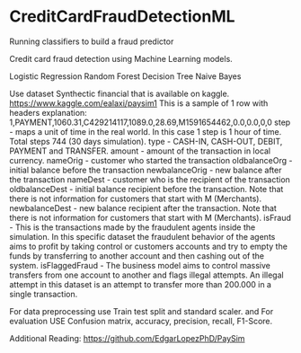 # CreditCardFraudDetectionML
Running classifiers to build a fraud predictor

Credit card fraud detection using Machine Learning models.

Logistic Regression
Random Forest
Decision Tree
Naive Bayes

Use dataset Synthectic financial that is available on kaggle. https://www.kaggle.com/ealaxi/paysim1
This is a sample of 1 row with headers explanation:
1,PAYMENT,1060.31,C429214117,1089.0,28.69,M1591654462,0.0,0.0,0,0 step - maps a unit of time in the real world. In this case 1 step is 1 hour of time. Total steps 744 (30 days simulation). type - CASH-IN, CASH-OUT, DEBIT, PAYMENT and TRANSFER.
amount - amount of the transaction in local currency.
nameOrig - customer who started the transaction oldbalanceOrg - initial balance before the transaction newbalanceOrig - new balance after the transaction nameDest - customer who is the recipient of the transaction oldbalanceDest - initial balance recipient before the transaction. Note that there is not information for customers that start with M (Merchants). newbalanceDest - new balance recipient after the transaction. Note that there is not information for customers that start with M (Merchants). isFraud - This is the transactions made by the fraudulent agents inside the simulation. In this specific dataset the fraudulent behavior of the agents aims to profit by taking control or customers accounts and try to empty the funds by transferring to another account and then cashing out of the system. isFlaggedFraud - The business model aims to control massive transfers from one account to another and flags illegal attempts. An illegal attempt in this dataset is an attempt to transfer more than 200.000 in a single transaction.

For data preprocessing use Train test split and standard scaler.
and For evaluation USE Confusion matrix, accuracy, precision, recall, F1-Score.

Additional Reading: https://github.com/EdgarLopezPhD/PaySim

